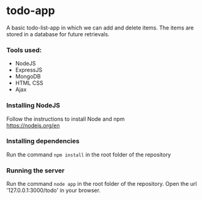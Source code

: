 # todo-app
A basic todo-list-app in which we can add and delete items. The items are stored in a database for future retrievals.

### Tools used: 
- NodeJS
- ExpressJS
- MongoDB
- HTML CSS
- Ajax

### Installing NodeJS

Follow the instructions to install Node and npm  
https://nodejs.org/en

### Installing dependencies

Run the command ```npm install``` in the root folder of the repository

### Running the server

Run the command ```node app``` in the root folder of the repository.
Open the url  '127.0.0.1:3000/todo'  in your browser.

